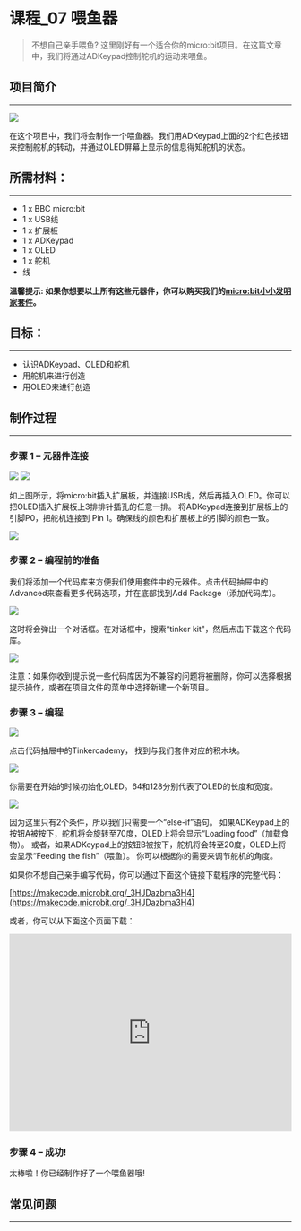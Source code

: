 # 课程_07 喂鱼器

> 不想自己亲手喂鱼? 这里刚好有一个适合你的micro:bit项目。在这篇文章中，我们将通过ADKeypad控制舵机的运动来喂鱼。

## 项目简介    
---

![](./images/QO4eC0H.png)  

在这个项目中，我们将会制作一个喂鱼器。我们用ADKeypad上面的2个红色按钮来控制舵机的转动，并通过OLED屏幕上显示的信息得知舵机的状态。    

## 所需材料： 
---
- 1 x BBC micro:bit 
- 1 x USB线  
- 1 x 扩展板  
- 1 x ADKeypad  
- 1 x OLED 
- 1 x 舵机  
- 线  

**温馨提示: 如果你想要以上所有这些元器件，你可以购买我们的[micro:bit小小发明家套件](https://item.taobao.com/item.htm?spm=a230r.7195193.1997079397.9.z3IMPf&id=564707672256&abbucket=5)。**


## 目标：  
---
- 认识ADKeypad、OLED和舵机
- 用舵机来进行创造
- 用OLED来进行创造


## 制作过程  
---
### 步骤 1 – 元器件连接  

![](./images/FNUJhZ3.jpg)
![](./images/BAovMFM.jpg)

如上图所示，将micro:bit插入扩展板，并连接USB线，然后再插入OLED。你可以把OLED插入扩展板上3排排针插孔的任意一排。
将ADKeypad连接到扩展板上的引脚P0，把舵机连接到 Pin 1。确保线的颜色和扩展板上的引脚的颜色一致。

![](./images/FHD6oh8.jpg)


### 步骤 2 – 编程前的准备  

我们将添加一个代码库来方便我们使用套件中的元器件。点击代码抽屉中的Advanced来查看更多代码选项，并在底部找到Add Package（添加代码库）。 

![](./images/TF3bfdq.jpg)

这时将会弹出一个对话框。在对话框中，搜索“tinker kit"，然后点击下载这个代码库。

![](./images/nOIgk5u.png)

注意：如果你收到提示说一些代码库因为不兼容的问题将被删除，你可以选择根据提示操作，或者在项目文件的菜单中选择新建一个新项目。


### 步骤 3 – 编程  

![](./images/qLksxfG.jpg)

点击代码抽屉中的Tinkercademy， 找到与我们套件对应的积木块。

![](./images/6CUN5SW.jpg)

你需要在开始的时候初始化OLED。64和128分别代表了OLED的长度和宽度。

![](./images/gRJsbmX.jpg)

因为这里只有2个条件，所以我们只需要一个“else-if”语句。
如果ADKeypad上的按钮A被按下，舵机将会旋转至70度，OLED上将会显示“Loading food”（加载食物）。 
或者，如果ADKeypad上的按钮B被按下，舵机将会转至20度，OLED上将会显示“Feeding the fish”（喂鱼）。
你可以根据你的需要来调节舵机的角度。

如果你不想自己亲手编写代码，你可以通过下面这个链接下载程序的完整代码：

[https://makecode.microbit.org/_3HJDazbma3H4](https://makecode.microbit.org/_3HJDazbma3H4)

或者，你可以从下面这个页面下载：

<div style="position:relative;height:0;padding-bottom:70%;overflow:hidden;"><iframe style="position:absolute;top:0;left:0;width:100%;height:100%;" src="https://makecode.microbit.org/#pub:_3HJDazbma3H4" frameborder="0" sandbox="allow-popups allow-forms allow-scripts allow-same-origin"></iframe></div>


### 步骤 4 – 成功!  

太棒啦！你已经制作好了一个喂鱼器哦!


## 常见问题
---